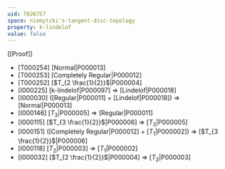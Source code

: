 ```yaml
---
uid: T026757
space: niemytzki's-tangent-disc-topology
property: k-lindelof
value: false
---
```

[[Proof]]

* [T000254] [Normal|P000013]
* [T000253] [Completely Regular|P000012]
* [T000252] [$T_{2 \frac{1}{2}}$|P000004]
* [I000225] [k-lindelof|P000097] => [Lindelof|P000018]
* [I000030] ([Regular|P000011] + [Lindelof|P000018]) => [Normal|P000013]
* [I000146] [$T_3$|P000005] => [Regular|P000011]
* [I000115] [$T_{3 \frac{1}{2}}$|P000006] => [$T_3$|P000005]
* [I000151] ([Completely Regular|P000012] + [$T_1$|P000002]) => [$T_{3 \frac{1}{2}}$|P000006]
* [I000118] [$T_2$|P000003] => [$T_1$|P000002]
* [I000032] [$T_{2 \frac{1}{2}}$|P000004] => [$T_2$|P000003]

